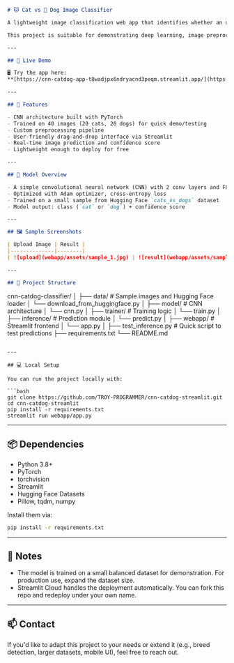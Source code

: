 ```markdown
# 🐱 Cat vs 🐶 Dog Image Classifier

A lightweight image classification web app that identifies whether an uploaded image is a **cat** or a **dog**, using a custom-trained **CNN model** and a simple **Streamlit** frontend.

This project is suitable for demonstrating deep learning, image preprocessing, model training, and interactive web deployment — all in one streamlined solution.

---

## 🚀 Live Demo

🖥 Try the app here:  
**[https://cnn-catdog-app-t8wadjpx6ndryacnd3peqm.streamlit.app/](https://cnn-catdog-app-t8wadjpx6ndryacnd3peqm.streamlit.app/)**

---

## 📌 Features

- CNN architecture built with PyTorch
- Trained on 40 images (20 cats, 20 dogs) for quick demo/testing
- Custom preprocessing pipeline
- User-friendly drag-and-drop interface via Streamlit
- Real-time image prediction and confidence score
- Lightweight enough to deploy for free

---

## 🧠 Model Overview

- A simple convolutional neural network (CNN) with 2 conv layers and FC layers
- Optimized with Adam optimizer, cross-entropy loss
- Trained on a small sample from Hugging Face `cats_vs_dogs` dataset
- Model output: class (`cat` or `dog`) + confidence score

---

## 🖼 Sample Screenshots

| Upload Image | Result |
|--------------|--------|
| ![upload](webapp/assets/sample_1.jpg) | ![result](webapp/assets/sample_pred.jpg) |

---

## 📂 Project Structure

```

cnn-catdog-classifier/
│
├── data/                      # Sample images and Hugging Face loader
│   └── download\_from\_huggingface.py
│
├── model/                    # CNN architecture
│   └── cnn.py
│
├── trainer/                  # Training logic
│   └── train.py
│
├── inference/                # Prediction module
│   └── predict.py
│
├── webapp/                   # Streamlit frontend
│   └── app.py
│
├── test\_inference.py         # Quick script to test predictions
├── requirements.txt
└── README.md

````

---

## 💻 Local Setup

You can run the project locally with:

```bash
git clone https://github.com/TROY-PROGRAMMER/cnn-catdog-streamlit.git
cd cnn-catdog-streamlit
pip install -r requirements.txt
streamlit run webapp/app.py
````

---

## 📦 Dependencies

* Python 3.8+
* PyTorch
* torchvision
* Streamlit
* Hugging Face Datasets
* Pillow, tqdm, numpy

Install them via:

```bash
pip install -r requirements.txt
```

---

## 📌 Notes

* The model is trained on a small balanced dataset for demonstration. For production use, expand the dataset size.
* Streamlit Cloud handles the deployment automatically. You can fork this repo and redeploy under your own name.

---

## 📫 Contact

If you'd like to adapt this project to your needs or extend it (e.g., breed detection, larger datasets, mobile UI), feel free to reach out.

```

